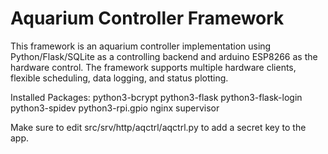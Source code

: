 ﻿# Aquarium Controller Framework

This framework is an aquarium controller implementation using Python/Flask/SQLite as a controlling backend and arduino ESP8266 as the hardware control. The framework supports multiple hardware clients, flexible scheduling, data logging, and status plotting.

Installed Packages:
python3-bcrypt
python3-flask
python3-flask-login
python3-spidev
python3-rpi.gpio
nginx
supervisor


Make sure to edit src/srv/http/aqctrl/aqctrl.py to add a secret key to the app.

